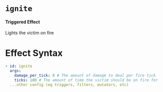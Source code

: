 # `ignite`
#### Triggered Effect

Lights the victim on fire

# Effect Syntax
```yaml
- id: ignite
  args:
    damage_per_tick: 8 # The amount of damage to deal per fire tick
    ticks: 100 # The amount of time the victim should be on fire for
  ...other config (eg triggers, filters, mutators, etc)
```
